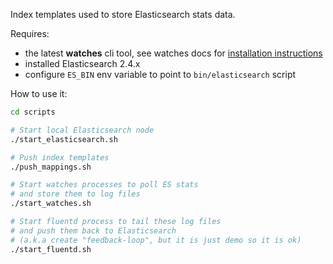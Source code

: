 Index templates used to store Elasticsearch stats data.

Requires:

- the latest **watches** cli tool, see watches docs for [installation instructions](https://github.com/ViaQ/watches-cli#install)
- installed Elasticsearch 2.4.x
- configure `ES_BIN` env variable to point to `bin/elasticsearch` script 

How to use it:

````bash
cd scripts

# Start local Elasticsearch node
./start_elasticsearch.sh

# Push index templates
./push_mappings.sh

# Start watches processes to poll ES stats
# and store them to log files
./start_watches.sh

# Start fluentd process to tail these log files
# and push them back to Elasticsearch
# (a.k.a create "feedback-loop", but it is just demo so it is ok) 
./start_fluentd.sh
````